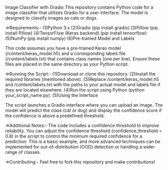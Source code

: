 Image Classifier with Gradio
This repository contains Python code for a image classifier that utilizes Gradio for a user interface. The model is designed to classify images as cats or dogs.

=>Requirements:-
(1)Python 3.x
(2)Gradio (pip install gradio)
(3)Pillow (pip install Pillow)
(4)TensorFlow (Keras backend) (pip install tensorflow)
(5)NumPy (pip install numpy)
(6)Pre-trained Model and Labels

This code assumes you have a pre-trained Keras model (/content/keras_model.h5) and a corresponding labels file (/content/labels.txt) that contains class names (one per line). Ensure these files are placed in the same directory as your Python script.

=>Running the Script:-
(1)Download or clone this repository.
(2)Install the required libraries (mentioned above).
(3)Replace /content/keras_model.h5 and /content/labels.txt with the paths to your actual model and labels file if they are located elsewhere.
(4)Run the script using Python (python your_script_name.py).
(5)Using the Interface

The script launches a Gradio interface where you can upload an image. The model will predict the class (cat or dog) and display the confidence score if the confidence is above a predefined threshold.

=>Additional Notes:-
The code includes a confidence threshold to improve reliability.
You can adjust the confidence threshold (confidence_threshold = 0.8) in the script to control the minimum required confidence for a prediction.
This is a basic example, and more advanced techniques can be implemented for out-of-distribution (OOD) detection or handling a wider range of classes.

=>Contributing:-
Feel free to fork this repository and make contributions!
